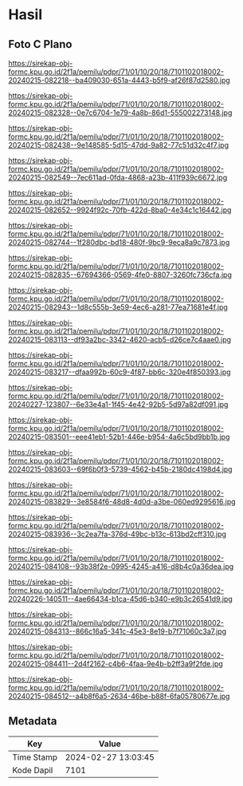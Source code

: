 # Hasil

## Foto C Plano

https://sirekap-obj-formc.kpu.go.id/2f1a/pemilu/pdpr/71/01/10/20/18/7101102018002-20240215-082218--ba409030-651a-4443-b5f9-af26f87d2580.jpg

https://sirekap-obj-formc.kpu.go.id/2f1a/pemilu/pdpr/71/01/10/20/18/7101102018002-20240215-082328--0e7c6704-1e79-4a8b-86d1-555002273148.jpg

https://sirekap-obj-formc.kpu.go.id/2f1a/pemilu/pdpr/71/01/10/20/18/7101102018002-20240215-082438--9e148585-5d15-47dd-9a82-77c51d32c4f7.jpg

https://sirekap-obj-formc.kpu.go.id/2f1a/pemilu/pdpr/71/01/10/20/18/7101102018002-20240215-082549--7ec611ad-0fda-4868-a23b-411f939c6672.jpg

https://sirekap-obj-formc.kpu.go.id/2f1a/pemilu/pdpr/71/01/10/20/18/7101102018002-20240215-082652--9924f92c-70fb-422d-8ba0-4e34c1c16442.jpg

https://sirekap-obj-formc.kpu.go.id/2f1a/pemilu/pdpr/71/01/10/20/18/7101102018002-20240215-082744--1f280dbc-bd18-480f-9bc9-9eca8a9c7873.jpg

https://sirekap-obj-formc.kpu.go.id/2f1a/pemilu/pdpr/71/01/10/20/18/7101102018002-20240215-082835--67694366-0569-4fe0-8807-3260fc736cfa.jpg

https://sirekap-obj-formc.kpu.go.id/2f1a/pemilu/pdpr/71/01/10/20/18/7101102018002-20240215-082943--1d8c555b-3e59-4ec6-a281-77ea71681e4f.jpg

https://sirekap-obj-formc.kpu.go.id/2f1a/pemilu/pdpr/71/01/10/20/18/7101102018002-20240215-083113--df93a2bc-3342-4620-acb5-d26ce7c4aae0.jpg

https://sirekap-obj-formc.kpu.go.id/2f1a/pemilu/pdpr/71/01/10/20/18/7101102018002-20240215-083217--dfaa992b-60c9-4f87-bb6c-320e4f850393.jpg

https://sirekap-obj-formc.kpu.go.id/2f1a/pemilu/pdpr/71/01/10/20/18/7101102018002-20240227-123807--6e33e4a1-1f45-4e42-92b5-5d97a82df091.jpg

https://sirekap-obj-formc.kpu.go.id/2f1a/pemilu/pdpr/71/01/10/20/18/7101102018002-20240215-083501--eee41eb1-52b1-446e-b954-4a6c5bd9bb1b.jpg

https://sirekap-obj-formc.kpu.go.id/2f1a/pemilu/pdpr/71/01/10/20/18/7101102018002-20240215-083603--69f6b0f3-5739-4562-b45b-2180dc4198d4.jpg

https://sirekap-obj-formc.kpu.go.id/2f1a/pemilu/pdpr/71/01/10/20/18/7101102018002-20240215-083829--3e8584f6-48d8-4d0d-a3be-060ed9295616.jpg

https://sirekap-obj-formc.kpu.go.id/2f1a/pemilu/pdpr/71/01/10/20/18/7101102018002-20240215-083936--3c2ea7fa-376d-49bc-b13c-613bd2cff310.jpg

https://sirekap-obj-formc.kpu.go.id/2f1a/pemilu/pdpr/71/01/10/20/18/7101102018002-20240215-084108--93b38f2e-0995-4245-a416-d8b4c0a36dea.jpg

https://sirekap-obj-formc.kpu.go.id/2f1a/pemilu/pdpr/71/01/10/20/18/7101102018002-20240226-140511--4ae66434-b1ca-45d6-b340-e9b3c26541d9.jpg

https://sirekap-obj-formc.kpu.go.id/2f1a/pemilu/pdpr/71/01/10/20/18/7101102018002-20240215-084313--866c16a5-341c-45e3-8e19-b7f71060c3a7.jpg

https://sirekap-obj-formc.kpu.go.id/2f1a/pemilu/pdpr/71/01/10/20/18/7101102018002-20240215-084411--2d4f2162-c4b6-4faa-9e4b-b2ff3a9f2fde.jpg

https://sirekap-obj-formc.kpu.go.id/2f1a/pemilu/pdpr/71/01/10/20/18/7101102018002-20240215-084512--a4b8f6a5-2634-46be-b88f-6fa05780677e.jpg


## Metadata

| Key        | Value               |
| ---------- | ------------------- |
| Time Stamp | 2024-02-27 13:03:45 |
| Kode Dapil | 7101                |




